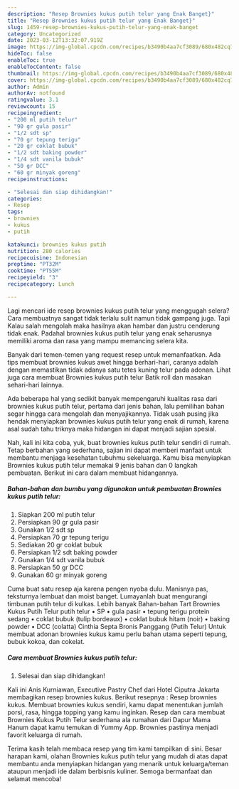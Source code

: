 ```yaml
---
description: "Resep Brownies kukus putih telur yang Enak Banget}"
title: "Resep Brownies kukus putih telur yang Enak Banget}"
slug: 1459-resep-brownies-kukus-putih-telur-yang-enak-banget
category: Uncategorized
date: 2023-03-12T13:32:07.919Z
image: https://img-global.cpcdn.com/recipes/b3490b4aa7cf3089/680x482cq70/brownies-kukus-putih-telur-foto-resep-utama.jpg
hideToc: false
enableToc: true
enableTocContent: false
thumbnail: https://img-global.cpcdn.com/recipes/b3490b4aa7cf3089/680x482cq70/brownies-kukus-putih-telur-foto-resep-utama.jpg
cover: https://img-global.cpcdn.com/recipes/b3490b4aa7cf3089/680x482cq70/brownies-kukus-putih-telur-foto-resep-utama.jpg
author: Admin
authorAv: notfound
ratingvalue: 3.1
reviewcount: 15
recipeingredient:
- "200 ml putih telur"
- "90 gr gula pasir"
- "1/2 sdt sp"
- "70 gr tepung terigu"
- "20 gr coklat bubuk"
- "1/2 sdt baking powder"
- "1/4 sdt vanila bubuk"
- "50 gr DCC"
- "60 gr minyak goreng"
recipeinstructions:

- "Selesai dan siap dihidangkan!"
categories:
- Resep
tags:
- brownies
- kukus
- putih

katakunci: brownies kukus putih 
nutrition: 280 calories
recipecuisine: Indonesian
preptime: "PT32M"
cooktime: "PT55M"
recipeyield: "3"
recipecategory: Lunch

---
```



Lagi mencari ide resep brownies kukus putih telur yang menggugah selera? Cara membuatnya sangat tidak terlalu sulit namun tidak gampang juga. Tapi Kalau salah mengolah maka hasilnya akan hambar dan justru cenderung tidak enak. Padahal brownies kukus putih telur yang enak seharusnya memiliki aroma dan rasa yang mampu memancing selera kita.


Banyak dari temen-temen yang request resep untuk memanfaatkan. Ada tips membuat brownies kukus awet hingga berhari-hari, caranya adalah dengan memastikan tidak adanya satu tetes kuning telur pada adonan. Lihat juga cara membuat Brownies kukus putih telur Batik roll dan masakan sehari-hari lainnya.

Ada beberapa hal yang sedikit banyak mempengaruhi kualitas rasa dari brownies kukus putih telur, pertama dari jenis bahan, lalu pemilihan bahan segar hingga cara mengolah dan menyajikannya. Tidak usah pusing jika hendak menyiapkan brownies kukus putih telur yang enak di rumah, karena asal sudah tahu triknya maka hidangan ini dapat menjadi sajian spesial.


Nah, kali ini kita coba, yuk, buat brownies kukus putih telur sendiri di rumah. Tetap berbahan yang sederhana, sajian ini dapat memberi manfaat untuk membantu menjaga kesehatan tubuhmu sekeluarga. Kamu bisa menyiapkan Brownies kukus putih telur memakai 9 jenis bahan dan 0 langkah pembuatan. Berikut ini cara dalam membuat hidangannya.

<!--inarticleads1-->

##### Bahan-bahan dan bumbu yang digunakan untuk pembuatan Brownies kukus putih telur:

1. Siapkan 200 ml putih telur
1. Persiapkan 90 gr gula pasir
1. Gunakan 1/2 sdt sp
1. Persiapkan 70 gr tepung terigu
1. Sediakan 20 gr coklat bubuk
1. Persiapkan 1/2 sdt baking powder
1. Gunakan 1/4 sdt vanila bubuk
1. Persiapkan 50 gr DCC
1. Gunakan 60 gr minyak goreng


Cuma buat satu resep aja karena pengen nyoba dulu. Manisnya pas, teksturnya lembuat dan moist banget. Lumayanlah buat mengurangi timbunan putih telur di kulkas. Lebih banyak Bahan-bahan Tart Brownies Kukus Putih Telur putih telur • SP • gula pasir • tepung terigu protein sedang • coklat bubuk (tulip bordeaux) • coklat bubuk hitam (noir) • baking powder • DCC (colatta) Cinthia Septa Bronis Panggang (Putih Telur) Untuk membuat adonan brownies kukus kamu perlu bahan utama seperti tepung, bubuk kokoa, dan cokelat. 

<!--inarticleads2-->

##### Cara membuat Brownies kukus putih telur:


1. Selesai dan siap dihidangkan!

Kali ini Anis Kurniawan, Executive Pastry Chef dari Hotel Ciputra Jakarta membagikan resep brownies kukus. Berikut resepnya : Resep brownies kukus. Membuat brownies kukus sendiri, kamu dapat menentukan jumlah porsi, rasa, hingga topping yang kamu inginkan. Resep dan cara membuat Brownies Kukus Putih Telur sederhana ala rumahan dari Dapur Mama Hanum dapat kamu temukan di Yummy App. Brownies pastinya menjadi favorit keluarga di rumah. 

Terima kasih telah membaca resep yang tim kami tampilkan di sini. Besar harapan kami, olahan Brownies kukus putih telur yang mudah di atas dapat membantu anda menyiapkan hidangan yang menarik untuk keluarga/teman ataupun menjadi ide dalam berbisnis kuliner. Semoga bermanfaat dan selamat mencoba!
